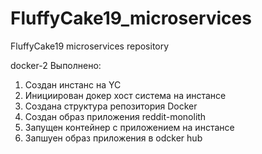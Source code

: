 # FluffyCake19_microservices
FluffyCake19 microservices repository

docker-2
Выполнено:
1. Создан инстанс на YC
2. Инициирован докер хост система на инстансе
3. Создана структура репозитория Docker
4. Создан образ приложения reddit-monolith
5. Запущен контейнер с приложением на инстансе
6. Запшуен образ приложения в odcker hub
